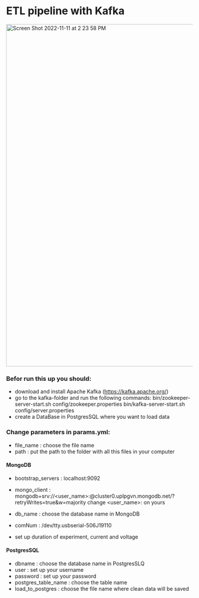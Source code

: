 # ETL pipeline with Kafka
<img width="923" alt="Screen Shot 2022-11-11 at 2 23 58 PM" src="https://user-images.githubusercontent.com/72933965/201425697-900b572d-7962-4bfd-8ed2-e1e0c0fb680a.png">

### Befor run this up you should:
- download and install Apache Kafka (https://kafka.apache.org/)
- go to the kafka-folder and run the following commands:
  bin/zookeeper-server-start.sh config/zookeeper.properties
  bin/kafka-server-start.sh config/server.properties
- create a DataBase in PostgresSQL where you want to load data

### Change parameters in params.yml:
- file_name : choose the file name 
- path : put the path to the folder with all this files in your computer

#### MongoDB
- bootstrap_servers : localhost:9092
- mongo_client : mongodb+srv://<user_name>:<password>@cluster0.uplpgvn.mongodb.net/?retryWrites=true&w=majority 
  change <user_name>:<password> on yours
- db_name : choose the database name in MongoDB

- comNum : /dev/tty.usbserial-506J19110
- set up duration of experiment, current and voltage

#### PostgresSQL
- dbname : choose the database name in PostgresSLQ
- user : set up your username
- password : set up your password
- postgres_table_name : choose the table name
- load_to_postgres : choose the file name where clean data will be saved

